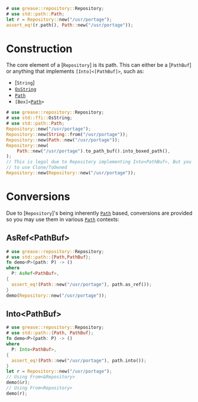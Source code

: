 ```rust
# use grease::repository::Repository;
# use std::path::Path;
let r = Repository::new("/usr/portage");
assert_eq!(r.path(), Path::new("/usr/portage"));
```

# Construction

The core element of a [`Repository`] is its path. This can either be a
[`PathBuf`] or anything that implements <code>[Into]\<[PathBuf]></code>,
such as:
* [`String`]
* [`OsString`](std::ffi::OsString)
* [`Path`](std::path::Path)
* <code>[Box]\<[Path](std::path::Path)></code>

```rust
# use grease::repository::Repository;
# use std::ffi::OsString;
# use std::path::Path;
Repository::new("/usr/portage");
Repository::new(String::from("/usr/portage"));
Repository::new(Path::new("/usr/portage"));
Repository::new(
    Path::new("/usr/portage").to_path_buf().into_boxed_path(),
);
// This is legal due to Repository implementing Into<PathBuf>, But you probably just want
// to use Clone/ToOwned
Repository::new(Repository::new("/usr/portage"));
```

# Conversions

Due to [`Repository`]'s being inherently [`Path`](std::path::Path) based,
conversions are provided so you may use them in various
[`Path`](std::path::Path) contexts:

## AsRef\<PathBuf\>
```rust
# use grease::repository::Repository;
# use std::path::{Path,PathBuf};
fn demo<P>(path: P) -> ()
where
  P: AsRef<PathBuf>,
{
  assert_eq!(Path::new("/usr/portage"), path.as_ref());
}
demo(Repository::new("/usr/portage"));
```

## Into\<PathBuf\>
```rust
# use grease::repository::Repository;
# use std::path::{Path, PathBuf};
fn demo<P>(path: P) -> ()
where
  P: Into<PathBuf>,
{
  assert_eq!(Path::new("/usr/portage"), path.into());
}
let r = Repository::new("/usr/portage");
// Using From<&Repository>
demo(&r);
// Using From<Repository>
demo(r);
```
